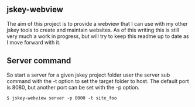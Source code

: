 ## jskey-webview

The aim of this project is to provide a webview that I can use with my other jskey tools to create and maintain websites. As of this writing this is still very much a work in progress, but will try to keep this readme up to date as I move forward with it.

## Server command

So start a server for a given jskey project folder user the server sub command with the -t option to set the target folder to host. The default port is 8080, but another port can be set with the -p option.

```
$ jskey-webview server -p 8000 -t site_foo
```
